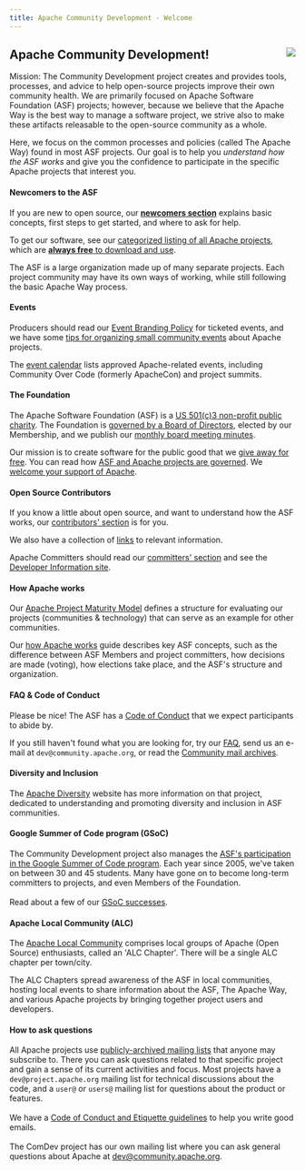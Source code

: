 ```yaml
---
title: Apache Community Development - Welcome
---
```


<div class="jumbotron">
<a href="https://www.apache.org/events/current-event.html"><img src="https://www.apache.org/events/current-event-125x125.png" style="float: right;"/></a>
<h2>Apache Community Development!</h2>

Mission: The Community Development project creates and provides tools,
processes, and advice to help open-source projects improve their own
community health. We are primarily focused on Apache Software Foundation (ASF)
projects; however, because we believe that the Apache Way is the
best way to manage a software project, we strive also to make these
artifacts releasable to the open-source community as a whole.

Here, we focus on the common processes and policies
(called The Apache Way) found in most ASF projects. Our goal is to help you
<em>understand how the ASF works</em> and give you the confidence to participate
in the specific Apache projects that interest you.

</div>

<a name="Index-Startingpoints"></a>


<!-- Row 1 -->
<div class="row">
    <div class="col-md-4">
        <h4>Newcomers to the ASF</h4>
        <p>If you are new to open source, our <a href="newcomers/index.html"><b>newcomers section</b></a> explains basic concepts, first steps to get started, and where to ask for help.</p>
        <p>To get our software, see our <a href="https://projects.apache.org/projects.html?category" target="_blank">categorized listing of all Apache projects</a>, which are <a href="https://www.apache.org/free/"><b>always free</b> to download and use</a>.</p>
        <p>The ASF is a large organization made up of many separate projects. Each project community may have its own ways of working, while still following the basic Apache Way process.</p>
    </div>
    <div class="col-md-4">
        <h4>Events</h4>
        <p>Producers should read our <a href="https://www.apache.org/foundation/marks/events">Event Branding Policy</a> for ticketed events, and we have some <a href="events/small-events.html">tips for organizing small community events</a> about Apache projects.</p>
        <p>The <a href="https://events.apache.org/event/calendar.html">event calendar</a> lists approved Apache-related events, including Community Over Code (formerly ApacheCon) and project summits.</p>
    </div>
    <div class="col-md-4">
        <h4>The Foundation</h4>
        <p>The Apache Software Foundation (ASF) is a <a href="https://www.apache.org/foundation/">US 501(c)3 non-profit public charity</a>. The Foundation is <a href="https://www.apache.org/foundation/governance/">governed by a Board of Directors</a>, elected by our Membership, and we publish our <a href="https://www.apache.org/foundation/board/calendar.html">monthly board meeting minutes</a>.</p>
        <p>Our mission is to create software for the public good that we <a href="https://www.apache.org/free/">give away for free</a>. You can read how <a href="https://www.apache.org/foundation/governance/" target="_blank">ASF and Apache projects are governed</a>. We <a href="https://www.apache.org/foundation/contributing.html" target="_blank">welcome your support of Apache</a>.</p>
    </div>
</div>

<!-- Row 2 -->
<div class="row">
    <div class="col-md-4">
        <h4>Open Source Contributors</h4>
        <p>If you know a little about open source, and want to understand how the ASF works, our <a href="contributors/index.html">contributors' section</a> is for you.</p>
        <p>We also have a collection of <a href="links.html">links</a> to relevant information.</p>
        <p>Apache Committers should read our <a href="committers/index.html">committers' section</a> and see the <a href="https://www.apache.org/dev/">Developer Information site</a>.</p>
    </div>
    <div class="col-md-4">
        <h4>How Apache works</h4>
        <p>Our <a href="apache-way/apache-project-maturity-model.html">Apache Project Maturity Model</a> defines a structure for evaluating our projects (communities & technology) that can serve as an example for other communities.</p>
        <p>Our <a href="https://www.apache.org/foundation/how-it-works.html" target="_blank">how Apache works</a> guide describes key ASF
        concepts, such as the difference between ASF Members and project committers, how decisions are made (voting), how elections take place, 
        and the ASF's structure and organization.</p>
    </div>
    <div class="col-md-4">
          <h4>FAQ & Code of Conduct</h4>
          <p>Please be nice! The ASF has a <a href="https://www.apache.org/foundation/policies/conduct">Code of Conduct</a> that we expect participants to abide by.</p>
          <p>If you still haven't found what you are looking for, try our <a href="newbiefaq.html">FAQ</a>, send us an e-mail at <code>dev@community.apache.org</code>, or read the <a href="https://lists.apache.org/list.html?dev@community.apache.org:lte=3M:" target="_blank">Community mail archives</a>.</p>
    </div>
</div>

<!-- Row 3 -->
<div class="row">
    <div class="col-md-4">
        <h4>Diversity and Inclusion</h4>
        <p>The <a href="http://diversity.apache.org/">Apache Diversity</a> website has more information
        on that project, dedicated to understanding and promoting diversity and inclusion in ASF communities.
        </p>
    </div>
    <div class="col-md-4">
          <h4>Google Summer of Code program (GSoC)</h4>
          <p>The Community Development project also manages the <a href="gsoc.html">ASF's participation in the Google Summer of Code program</a>. Each year since 2005, we've taken on between 30 and 45 students. Many have gone on to become long-term committers to projects, and even Members of the Foundation.
          <br/><br/>
          Read about a few of our <a href="mentoring/experiences.html">GSoC successes</a>. </p>
    </div>
    <div class="col-md-4">
        <h4>Apache Local Community (ALC)</h4>
        <p>The <a href="https://s.apache.org/alc">Apache Local Community</a> comprises local groups of Apache (Open Source) enthusiasts, called an 'ALC Chapter'. There will be a single ALC chapter per town/city.
        </p>
        <p>The ALC Chapters spread awareness of the ASF in local communities, hosting local events to share information about the ASF, The Apache Way, and various Apache projects by bringing together project users and developers.
        </p>
    </div>
</div>

<div>
    <h4>How to ask questions</h4>
    <p>All Apache projects use <a href="https://lists.apache.org/">publicly-archived mailing lists</a> that anyone may subscribe
        to. There you can ask questions related to that specific project and gain a sense of its current activities and focus.  Most projects have a
        <code>dev@project.apache.org</code> mailing list for technical discussions about the code, and a
        <code>user@</code> or <code>users@</code> mailing list for questions about the product or features.
        <br/><br/>
        We have a <a href="/contributors/etiquette">Code of Conduct and Etiquette guidelines</a> to help you write good emails.
        <br/><br/>
        The ComDev project has our own mailing list where you can ask general questions
        about Apache at <a href="https://lists.apache.org/list.html?dev@community.apache.org:lte=3M:">dev@community.apache.org</a>.</p>
</div>


